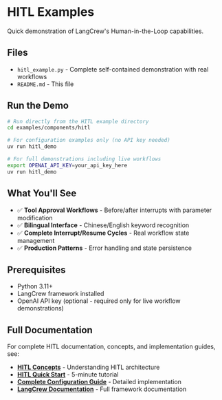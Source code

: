 # HITL Examples

Quick demonstration of LangCrew's Human-in-the-Loop capabilities.

## Files

- `hitl_example.py` - Complete self-contained demonstration with real workflows
- `README.md` - This file

## Run the Demo

```bash
# Run directly from the HITL example directory
cd examples/components/hitl

# For configuration examples only (no API key needed)
uv run hitl_demo

# For full demonstrations including live workflows
export OPENAI_API_KEY=your_api_key_here
uv run hitl_demo
```

## What You'll See

- ✅ **Tool Approval Workflows** - Before/after interrupts with parameter modification
- ✅ **Bilingual Interface** - Chinese/English keyword recognition  
- ✅ **Complete Interrupt/Resume Cycles** - Real workflow state management
- ✅ **Production Patterns** - Error handling and state persistence

## Prerequisites

- Python 3.11+
- LangCrew framework installed
- OpenAI API key (optional - required only for live workflow demonstrations)

## Full Documentation

For complete HITL documentation, concepts, and implementation guides, see:

- **[HITL Concepts](/concepts/hitl)** - Understanding HITL architecture
- **[HITL Quick Start](/guides/hitl/getting-started)** - 5-minute tutorial
- **[Complete Configuration Guide](/guides/hitl/configuration)** - Detailed implementation
- **[LangCrew Documentation](../../../docs/)** - Full framework documentation
